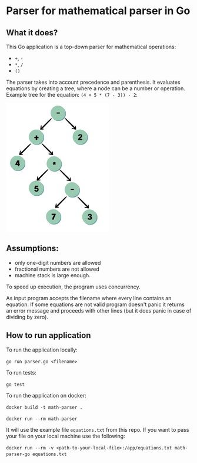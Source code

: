 # Parser for mathematical parser in Go
## What it does?
This Go application is a top-down parser for mathematical operations:
- `+`, `-`
- `*`, `/`
- `()`

The parser takes into account precedence and parenthesis. It evaluates equations by creating a tree, where a node can be a number or operation. Example tree for the equation: `(4 + 5 * (7 - 3)) - 2`:

<!-- ![tree](https://github.com/kingapyrek/math-parser/blob/main/tree.png?raw=True) -->

<img src="doc/tree.png" width="280">

## Assumptions:
- only one-digit numbers are allowed
- fractional numbers are not allowed
- machine stack is large enough.

To speed up execution, the program uses concurrency. 

As input program accepts the filename where every line contains an equation. If some equations are not valid program doesn't panic it returns an error message and proceeds with other lines (but it does panic in case of dividing by zero).

## How to run application

To run the application locally:

`go run parser.go <filename>`

To run tests:

`go test`

To run the application on docker:

`docker build -t math-parser .`

`docker run --rm math-parser`

It will use the example file `equations.txt` from this repo. If you want to pass your file on your local machine use the following:

`docker run --rm -v <path-to-your-local-file>:/app/equations.txt math-parser-go equations.txt`